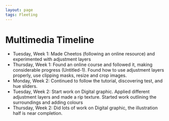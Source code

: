 ```yaml
---
layout: page
tags: Fleeting 
---
```


# Multimedia Timeline

- Tuesday, Week 1: Made Cheetos (following an online resource) and experimented with adjustment layers
- Thursday, Week 1: Found an online course and followed it, making considerable progress (Untitled-1). Found how to use adjustment layers properly, use clipping masks, resize and crop images.
- Monday, Week 2: Continued to follow the tutorial, discovering test, and hue sliders.
- Tuesday, Week 2: Start work on Digital graphic. Applied different adjustment layers and made a rip texture. Started work outlining the surroundings and adding colours
- Thursday, Week 2: Did lots of work on Digital graphic, the illustration half is near completion.
